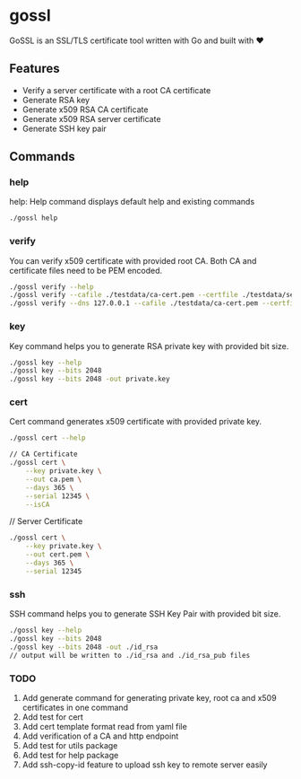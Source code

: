 # gossl

GoSSL is an SSL/TLS certificate tool written with Go and built with ❤️

## Features
- Verify a server certificate with a root CA certificate
- Generate RSA key
- Generate x509 RSA CA certificate
- Generate x509 RSA server certificate
- Generate SSH key pair

## Commands
### help
help: Help command displays default help and existing commands
```bash
./gossl help
```

### verify
You can verify x509 certificate with provided root CA. Both CA and certificate files need to be PEM encoded.

```bash
./gossl verify --help
./gossl verify --cafile ./testdata/ca-cert.pem --certfile ./testdata/server-cert.pem
./gossl verify --dns 127.0.0.1 --cafile ./testdata/ca-cert.pem --certfile ./testdata/server-cert.pem
```

### key
Key command helps you to generate RSA private key with provided bit size.

```bash
./gossl key --help
./gossl key --bits 2048
./gossl key --bits 2048 -out private.key
```

### cert
Cert command generates x509 certificate with provided private key.

```bash
./gossl cert --help
```
```bash
// CA Certificate
./gossl cert \
    --key private.key \
    --out ca.pem \
    --days 365 \
    --serial 12345 \
    --isCA 
```
// Server Certificate
```bash
./gossl cert \
    --key private.key \
    --out cert.pem \
    --days 365 \
    --serial 12345
```

### ssh
SSH command helps you to generate SSH Key Pair with provided bit size.

```bash
./gossl key --help
./gossl key --bits 2048
./gossl key --bits 2048 -out ./id_rsa
// output will be written to ./id_rsa and ./id_rsa_pub files
```

### TODO
1. Add generate command for generating private key, root ca and x509 certificates in one command
2. Add test for cert
3. Add cert template format read from yaml file
4. Add verification of a CA and http endpoint
5. Add test for utils package
6. Add test for help package
7. Add ssh-copy-id feature to upload ssh key to remote server easily